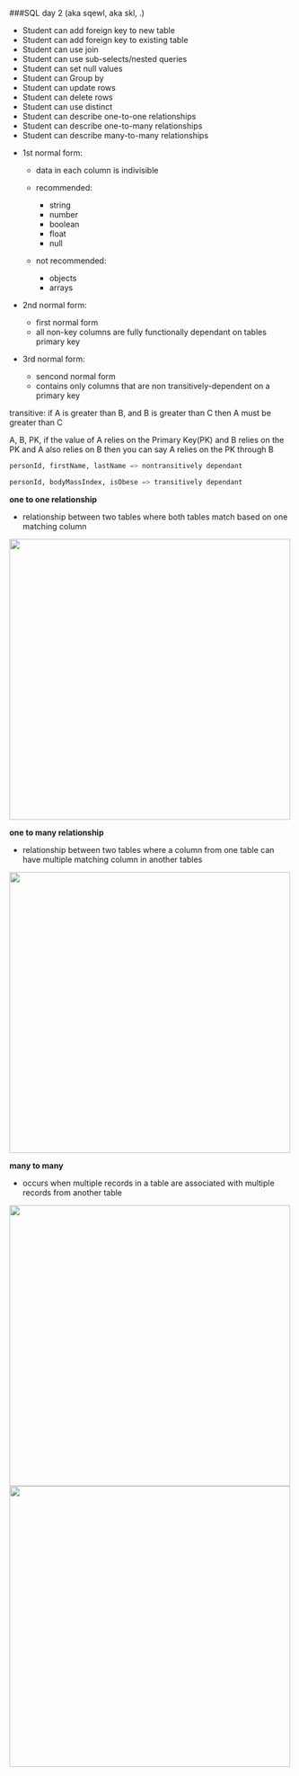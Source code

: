 ###SQL day 2 (aka sqewl, aka skl, .)

- Student can add foreign key to new table
- Student can add foreign key to existing table
- Student can use join
- Student can use sub-selects/nested queries
- Student can set null values
- Student can Group by
- Student can update rows
- Student can delete rows
- Student can use distinct
- Student can describe one-to-one relationships
- Student can describe one-to-many relationships
- Student can describe many-to-many relationships

* 1st normal form:
    - data in each column is indivisible

    - recommended:

        - string 
        - number 
        - boolean
        - float 
        - null

    - not recommended:

        - objects
        - arrays

* 2nd normal form:
    - first normal form
    - all non-key columns are fully functionally dependant on tables primary key

* 3rd normal form:
    - sencond normal form
    - contains only columns that are non transitively-dependent on a primary key

transitive: if A is greater than B, and B is greater than C then A must be greater than C 

A, B, PK, if the value of A relies on the Primary Key(PK) and B relies on the PK and A also relies on B then you
can say A relies on the PK through B 

```sql
personId, firstName, lastName => nontransitively dependant

personId, bodyMassIndex, isObese => transitively dependant
```

**one to one relationship**

- relationship between two tables where both tables match based on one matching column

<img width='500px' src='https://upload.wikimedia.org/wikipedia/commons/thumb/f/f7/CPT-Databases-OnetoOne.svg/500px-CPT-Databases-OnetoOne.svg.png'>

**one to many relationship**

- relationship between two tables where a column from one table can have multiple matching column in another tables

<img width='500px' src="https://upload.wikimedia.org/wikipedia/commons/thumb/d/d7/CPT-Databases-OnetoMany2.svg/500px-CPT-Databases-OnetoMany2.svg.png">

**many to many**

- occurs when multiple records in a table are associated with multiple records from another table 

<img width='500px' src="https://upload.wikimedia.org/wikipedia/commons/thumb/c/c4/CPT-Databases-ManytoMany.svg/500px-CPT-Databases-ManytoMany.svg.png">


<img width='500px' src="https://upload.wikimedia.org/wikipedia/commons/0/02/Databases-ManyToManyWJunction.jpg">
